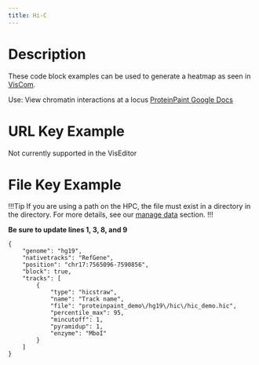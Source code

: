 ```yaml
---
title: Hi-C
---
```


# Description 
These code block examples can be used to generate a heatmap as seen in [VisCom](https://viz.stjude.cloud/st-jude-cloud-demo/visualization/genomepaint-hi-c-example~37).

Use: View chromatin interactions at a locus
[ProteinPaint Google Docs](https://docs.google.com/document/d/1MQ0Z_AD5moDmaSx2tcn7DyVKGp49TS63pO0cceGL_Ns/edit)

# URL Key Example
Not currently supported in the VisEditor

# File Key Example

!!!Tip
If you are using a path on the HPC, the file must exist in a directory in the <tp> directory.
For more details, see our [manage data](https://university.stjude.cloud/docs/visualization-community/data-manage/) section.
!!!

**Be sure to update lines 1, 3, 8, and 9** 

``` JS
{
    "genome": "hg19",
    "nativetracks": "RefGene",
    "position": "chr17:7565096-7590856",
    "block": true,
    "tracks": [
        {
            "type": "hicstraw",
            "name": "Track name",
            "file": "proteinpaint_demo\/hg19\/hic\/hic_demo.hic",
            "percentile_max": 95,
            "mincutoff": 1,
            "pyramidup": 1,
            "enzyme": "MboI"
        }
    ]
}
```